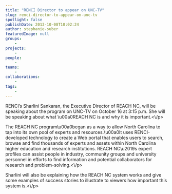 ```yaml
---
title: "RENCI Director to appear on UNC-TV"
slug: renci-director-to-appear-on-unc-tv
spotlight: false
publishDate: 2013-10-08T10:02:24
author: stephanie-suber
featuredImage: null
groups:
    - 
projects:
    - 
people:
    - 
teams: 
    - 
collaborations:
    - 
tags:
    - 
---
```

<p>RENCI&#8217;s Sharlini Sankaran, the Executive Director of REACH NC, will be speaking about the program on UNC-TV on October 16 at 3:15 p.m. She will be speaking about what \u00a0REACH NC is and why it is important.<\/p>
<p>The REACH NC program\u00a0began as a way to allow North Carolina to tap into its own pool of experts and resources.\u00a0It uses RENCI-developed technology to create a Web portal that enables users to search, browse and find thousands of experts and assets within North Carolina higher education and research institutions. REACH NC\u2019s expert profiles can assist people in industry, community groups and university personnel in efforts to find information and potential collaborators for research and problem-solving.<\/p>
<p>Sharlini will also be explaining how the REACH NC system works and give some examples of success stories to illustrate to viewers how important this system is.<\/p>
<!-- AddThis Advanced Settings generic via filter on the_content --><!-- AddThis Share Buttons generic via filter on the_content -->

